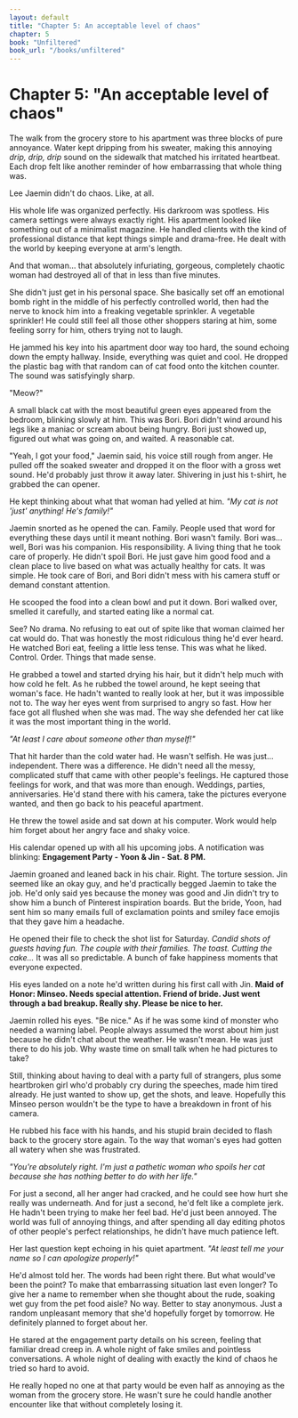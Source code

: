 ```yaml
---
layout: default
title: "Chapter 5: An acceptable level of chaos"
chapter: 5
book: "Unfiltered"
book_url: "/books/unfiltered"
---
```


# Chapter 5: "An acceptable level of chaos"

The walk from the grocery store to his apartment was three blocks of pure annoyance. Water kept dripping from his sweater, making this annoying *drip, drip, drip* sound on the sidewalk that matched his irritated heartbeat. Each drop felt like another reminder of how embarrassing that whole thing was.

Lee Jaemin didn't do chaos. Like, at all.

His whole life was organized perfectly. His darkroom was spotless. His camera settings were always exactly right. His apartment looked like something out of a minimalist magazine. He handled clients with the kind of professional distance that kept things simple and drama-free. He dealt with the world by keeping everyone at arm's length.

And that woman... that absolutely infuriating, gorgeous, completely chaotic woman had destroyed all of that in less than five minutes.

She didn't just get in his personal space. She basically set off an emotional bomb right in the middle of his perfectly controlled world, then had the nerve to knock him into a freaking vegetable sprinkler. A vegetable sprinkler! He could still feel all those other shoppers staring at him, some feeling sorry for him, others trying not to laugh.

He jammed his key into his apartment door way too hard, the sound echoing down the empty hallway. Inside, everything was quiet and cool. He dropped the plastic bag with that random can of cat food onto the kitchen counter. The sound was satisfyingly sharp.

"Meow?"

A small black cat with the most beautiful green eyes appeared from the bedroom, blinking slowly at him. This was Bori. Bori didn't wind around his legs like a maniac or scream about being hungry. Bori just showed up, figured out what was going on, and waited. A reasonable cat.

"Yeah, I got your food," Jaemin said, his voice still rough from anger. He pulled off the soaked sweater and dropped it on the floor with a gross wet sound. He'd probably just throw it away later. Shivering in just his t-shirt, he grabbed the can opener.

He kept thinking about what that woman had yelled at him. *"My cat is not 'just' anything! He's family!"*

Jaemin snorted as he opened the can. Family. People used that word for everything these days until it meant nothing. Bori wasn't family. Bori was... well, Bori was his companion. His responsibility. A living thing that he took care of properly. He didn't spoil Bori. He just gave him good food and a clean place to live based on what was actually healthy for cats. It was simple. He took care of Bori, and Bori didn't mess with his camera stuff or demand constant attention.

He scooped the food into a clean bowl and put it down. Bori walked over, smelled it carefully, and started eating like a normal cat.

See? No drama. No refusing to eat out of spite like that woman claimed her cat would do. That was honestly the most ridiculous thing he'd ever heard. He watched Bori eat, feeling a little less tense. This was what he liked. Control. Order. Things that made sense.

He grabbed a towel and started drying his hair, but it didn't help much with how cold he felt. As he rubbed the towel around, he kept seeing that woman's face. He hadn't wanted to really look at her, but it was impossible not to. The way her eyes went from surprised to angry so fast. How her face got all flushed when she was mad. The way she defended her cat like it was the most important thing in the world.

*"At least I care about someone other than myself!"*

That hit harder than the cold water had. He wasn't selfish. He was just... independent. There was a difference. He didn't need all the messy, complicated stuff that came with other people's feelings. He captured those feelings for work, and that was more than enough. Weddings, parties, anniversaries. He'd stand there with his camera, take the pictures everyone wanted, and then go back to his peaceful apartment.

He threw the towel aside and sat down at his computer. Work would help him forget about her angry face and shaky voice.

His calendar opened up with all his upcoming jobs. A notification was blinking: **Engagement Party - Yoon & Jin - Sat. 8 PM.**

Jaemin groaned and leaned back in his chair. Right. The torture session. Jin seemed like an okay guy, and he'd practically begged Jaemin to take the job. He'd only said yes because the money was good and Jin didn't try to show him a bunch of Pinterest inspiration boards. But the bride, Yoon, had sent him so many emails full of exclamation points and smiley face emojis that they gave him a headache.

He opened their file to check the shot list for Saturday. *Candid shots of guests having fun. The couple with their families. The toast. Cutting the cake...* It was all so predictable. A bunch of fake happiness moments that everyone expected.

His eyes landed on a note he'd written during his first call with Jin. **Maid of Honor: Minseo. Needs special attention. Friend of bride. Just went through a bad breakup. Really shy. Please be nice to her.**

Jaemin rolled his eyes. "Be nice." As if he was some kind of monster who needed a warning label. People always assumed the worst about him just because he didn't chat about the weather. He wasn't mean. He was just there to do his job. Why waste time on small talk when he had pictures to take?

Still, thinking about having to deal with a party full of strangers, plus some heartbroken girl who'd probably cry during the speeches, made him tired already. He just wanted to show up, get the shots, and leave. Hopefully this Minseo person wouldn't be the type to have a breakdown in front of his camera.

He rubbed his face with his hands, and his stupid brain decided to flash back to the grocery store again. To the way that woman's eyes had gotten all watery when she was frustrated.

*"You're absolutely right. I'm just a pathetic woman who spoils her cat because she has nothing better to do with her life."*

For just a second, all her anger had cracked, and he could see how hurt she really was underneath. And for just a second, he'd felt like a complete jerk. He hadn't been trying to make her feel bad. He'd just been annoyed. The world was full of annoying things, and after spending all day editing photos of other people's perfect relationships, he didn't have much patience left.

Her last question kept echoing in his quiet apartment. *"At least tell me your name so I can apologize properly!"*

He'd almost told her. The words had been right there. But what would've been the point? To make that embarrassing situation last even longer? To give her a name to remember when she thought about the rude, soaking wet guy from the pet food aisle? No way. Better to stay anonymous. Just a random unpleasant memory that she'd hopefully forget by tomorrow. He definitely planned to forget about her.

He stared at the engagement party details on his screen, feeling that familiar dread creep in. A whole night of fake smiles and pointless conversations. A whole night of dealing with exactly the kind of chaos he tried so hard to avoid.

He really hoped no one at that party would be even half as annoying as the woman from the grocery store. He wasn't sure he could handle another encounter like that without completely losing it.